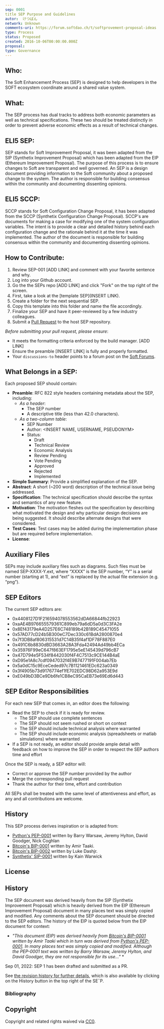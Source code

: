 ```yaml
---
sep: 0001
title SEP Purpose and Guidelines
autor:  けつばん
network: Unknown
comments-uri: https://forum.softdao.ch/t/softprovement-proposal-ideas
type: Process
status: Proposed
created: 2016-10-06T00:00:00.000Z
proposal: 
type: Governance
---
```


## Who:

The Soft Enhancement Process (SEP) is designed to help developers in the SOFT ecosystem coordinate around a shared value system.

## What:

The SEP process has dual tracks to address both economic parameters as well as technical specifications. These two should be treated distinctly in order to prevent adverse economic effects as a result of technical changes.

## ELI5 SEP:

SEP stands for Soft Improvement Proposal, it was been adapted from the SIP (Synthetix Improvement Proposal) which has been adapted from the EIP (Ethereum Improvement Proposal). The purpose of this process is to ensure changes to Soft are transparent and well governed. An SEP is a design document providing information to the Soft community about a proposed change to the system. The author is responsible for building consensus within the community and documenting dissenting opinions.

## ELI5 SCCP:

SCCP stands for Soft Configuration Change Proposal, it has been adapted from the SCCP (Synthetix Configuration Change Proposal). SCCP's are documents for making a case for modifying one of the system configuration variables. The intent is to provide a clear and detailed history behind each configuration change and the rationale behind it at the time it was implemented. The author of the document is responsible for building consensus within the community and documenting dissenting opinions.

## How to Contribute:

1. Review SEP-001 [ADD LINK] and comment with your favorite sentence and why.
2. Log into your Github account.
3. Go the the SEPs repo [ADD LINK] and click "Fork" on the top right of the screen.
4. First, take a look at the [template SEP](INSERT LINK). 
5. Create a folder for the next sequential SEP.
6. Copy this template into this folder and name the file accordingly.
7. Finalize your SEP and have it peer-reviewed by a few industry colleagues.
8. Submit a [Pull Request](https://docs.github.com/en/pull-requests/collaborating-with-pull-requests/proposing-changes-to-your-work-with-pull-requests/creating-a-pull-request) to the host SEP repository.

*Before submitting your pull request, please ensure*:
* It meets the formatting criteria enforced by the build manager. [ADD LINK]
* Ensure the preamble [INSERT LINK] is fully and properly formatted.
* Your ```discussions-to``` header points to a forum post on the [Soft Forums](https://forum.softdao.ch/).

## What Belongs in a SEP:

Each proposed SEP should contain:

* **Preamble**: RFC 822 style headers containing metadata about the SEP, including: 
   * *As a header*:  
     * The SEP number
     * A descriptive title (less than 42.0 characters).
  * *As a two-column table*:
    *  SEP Number
    * Author: <INSERT NAME, USERNAME, PSEUDONYM>
    * Status: 
      * Draft
      * Technical Review
      * Economic Analysis
      * Review Pending
      * Vote Pending
      * Approved
      * Rejected
      * Implemented
* **Simple Summary**: Provide a simplified explanation of the SEP.
* **Abstract**: A short (~200 word) description of the technical issue being addressed.
* **Specification**: The technical specification should describe the syntax and semantics of any new feature.
* **Motivation**: The motivation fleshes out the specification by describing what motivated the design and why particular design decisions are being suggested. It should describe alternate designs that were considered. 
* **Test Cases**: Test cases may be added during the implementation phase but are required before implementation.
* **License**: <INSERT> 


## Auxiliary Files

SEPs may include auxiliary files such as diagrams. Such files must be named SEP-XXXX-Y.ext, where “XXXX” is the SEP number, “Y” is a serial number (starting at 1), and “ext” is replaced by the actual file extension (e.g. “png”).

## SEP Editors

The current SEP editors are:
* 0x4408127D1F216594078553562dDA66844fb22923
* 0xaAE4B976655579361C899eb79a6dD5a0d3C3FA2e
* 0x8Ef43179eA4D257E6C748189b42B189C45471055
* 0x57AD77cD24b5B300eC7Dec330c61BdA2800870e4
* 0x7f3DB8af806315531d7C14B35f4af1DF78F887E0
* 0x491C6b8830dBD3663A28A3Fda42494Ad49bb4ECa
* 0x35976F99eC647f863EF1795e5eE145439d796cB7
* 0x47D794e5F534f8442030f4F4C7513c9CE144B4aE
* 0xD95e1A8c7cdf0947032f4E9B7477191F004ab7Eb
* 0x5a0dC15c9EceCeded97c7B1121461EDc623a0349
* 0x3f4905b73d9176774ef1fE702EDC98D62a953E9d
* 0xE049bD3BCe9Db6fe1CB8eC95CaEB73e69Ed6d443

## SEP Editor Responsibilities

For each new SEP that comes in, an editor does the following:

* Read the SEP to check if it is ready for review. 
  * The SEP should use complete sentences
  * The SEP should not seem rushed or short on context
  * The SEP should include technical analysis where warranted
  * The SEP should include economic analysis (spreadsheets or matlab simulations) where warranted
* If a SEP is not ready, an editor should provide ample detail with feedback on how to improve the SEP in order to respect the SEP authors time and effort

Once the SEP is ready, a SEP editor will:
* Correct or approve the SEP number provided by the author
* Merge the corresponding pull request
* Thank the author for their time, effort and contribution

All SEPs shall be treated with the same level of attentiveness and effort, as any and all contributions are welcome.

## History

This SEP process derives inspiration or is adapted from:
* [Python's PEP-0001](https://peps.python.org/pep-0001/) written by Barry Warsaw, Jeremy Hylton, David Goodger, Nick Coghlan
* [Bitcoin's BIP-0001](https://github.com/bitcoin/bips/blob/master/bip-0001.mediawiki) written by Amir Taaki.
* [Bitcoin's BIP-0002](https://github.com/bitcoin/bips/blob/master/bip-0002.mediawiki) written by Luke Dashjr.
* [Synthetix' SIP-0001](https://sips.synthetix.io/sips/sip-1/) written by Kain Warwick

## License

<INSERT>

## History

The SEP document was derived heavily from the SIP (Synthetix Improvement Proposal) which is heavily derived from the EIP (Ethereum Improvement Proposal) document in many places text was simply copied and modified. Any comments about the SEP document should be directed to the SEP editors. The history of the EIP is quoted below from the EIP document for context:

- _"This document (EIP) was derived heavily from [Bitcoin's BIP-0001] written by Amir Taaki which in turn was derived from [Python's PEP-0001]. In many places text was simply copied and modified. Although the PEP-0001 text was written by Barry Warsaw, Jeremy Hylton, and David Goodger, they are not responsible for its use..."_ \*

Sep 01, 2022: SEP 1 has been drafted and submitted as a PR.

See [the revision history for further details](https://github.com/softdao/), which is also available by clicking on the History button in the top right of the SE¯P.

### Bibliography

[pull request]: https://github.com/softdao/SEPs/pulls
[markdown]: https://github.com/adam-p/markdown-here/wiki/Markdown-Cheatsheet
[bitcoin's bip-0001]: https://github.com/bitcoin/bips
[python's pep-0001]: https://www.python.org/dev/peps
[synthetix sip-0001]: https://github.com/Synthetixio/SIPs

## Copyright

Copyright and related rights waived via [CC0](https://creativecommons.org/publicdomain/zero/1.0/).
